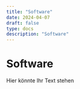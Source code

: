 ```yaml
---
title: "Software"
date: 2024-04-07
draft: false
type: docs
description: "Software"
---
```


# Software

Hier könnte Ihr Text stehen